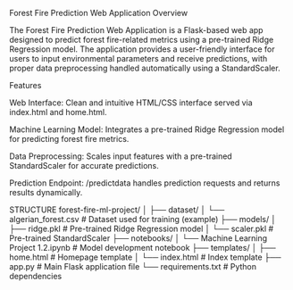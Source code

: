 Forest Fire Prediction Web Application
Overview

The Forest Fire Prediction Web Application is a Flask-based web app designed to predict forest fire-related metrics using a pre-trained Ridge Regression model. The application provides a user-friendly interface for users to input environmental parameters and receive predictions, with proper data preprocessing handled automatically using a StandardScaler.

Features

Web Interface: Clean and intuitive HTML/CSS interface served via index.html and home.html.

Machine Learning Model: Integrates a pre-trained Ridge Regression model for predicting forest fire metrics.

Data Preprocessing: Scales input features with a pre-trained StandardScaler for accurate predictions.

Prediction Endpoint: /predictdata handles prediction requests and returns results dynamically.

STRUCTURE
forest-fire-ml-project/
│
├── dataset/
│   └── algerian_forest.csv       # Dataset used for training (example)
├── models/
│   ├── ridge.pkl                 # Pre-trained Ridge Regression model
│   └── scaler.pkl                # Pre-trained StandardScaler
├── notebooks/
│   └── Machine Learning Project 1.2.ipynb  # Model development notebook
├── templates/
│   ├── home.html                 # Homepage template
│   └── index.html                # Index template
├── app.py                        # Main Flask application file
└── requirements.txt              # Python dependencies

